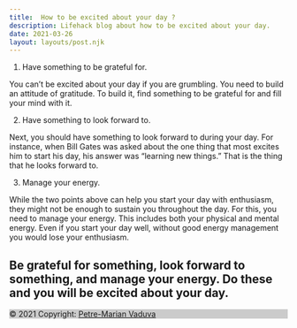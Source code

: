 ```yaml
---
title:  How to be excited about your day ?
description: Lifehack blog about how to be excited about your day.
date: 2021-03-26
layout: layouts/post.njk
---
```

<link href="https://cdn.jsdelivr.net/npm/bootstrap@5.0.0-beta3/dist/css/bootstrap.min.css" rel="stylesheet" integrity="sha384-eOJMYsd53ii+scO/bJGFsiCZc+5NDVN2yr8+0RDqr0Ql0h+rP48ckxlpbzKgwra6" crossorigin="anonymous">
<script src="https://cdn.jsdelivr.net/npm/bootstrap@5.0.0-beta3/dist/js/bootstrap.bundle.min.js" integrity="sha384-JEW9xMcG8R+pH31jmWH6WWP0WintQrMb4s7ZOdauHnUtxwoG2vI5DkLtS3qm9Ekf" crossorigin="anonymous"></script>


1. Have something to be grateful for.

You can’t be excited about your day if you are grumbling. You need to build an attitude of gratitude. To build it, find something to be grateful for and fill your mind with it.

2. Have something to look forward to.

Next, you should have something to look forward to during your day. For instance, when Bill Gates was asked about the one thing that most excites him to start his day, his answer was “learning new things.” That is the thing that he looks forward to.

3. Manage your energy.

While the two points above can help you start your day with enthusiasm, they might not be enough to sustain you throughout the day. For this, you need to manage your energy. This includes both your physical and mental energy. Even if you start your day well, without good energy management you would lose your enthusiasm.

## Be grateful for something, look forward to something, and manage your energy. Do these and you will be excited about your day.

<footer class="bg-light text-center text-lg-start">
  <!-- Copyright -->
  <div class="text-center p-3" style="background-color: rgba(0, 0, 0, 0.2);">
    © 2021 Copyright:
    <a class="text-dark" href="https://mdbootstrap.com/">Petre-Marian Vaduva</a>
  </div>
  <!-- Copyright -->
</footer>